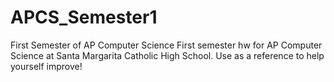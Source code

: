 # APCS_Semester1
First Semester of AP Computer Science
First semester hw for AP Computer Science at Santa Margarita Catholic High School. Use as a reference to help yourself improve! 
